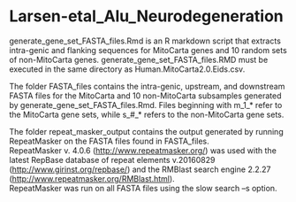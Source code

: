# Larsen-etal_Alu_Neurodegeneration

generate_gene_set_FASTA_files.Rmd is an R markdown script that extracts intra-genic and flanking sequences for MitoCarta genes and 10 random sets of non-MitoCarta genes.
generate_gene_set_FASTA_files.RMD must be executed in the same directory as Human.MitoCarta2.0.Eids.csv.

The folder FASTA_files contains the intra-genic, upstream, and downstream FASTA files for the MitoCarta and 10 non-MitoCarta subsamples generated by generate_gene_set_FASTA_files.Rmd.
Files beginning with m_1_* refer to the MitoCarta gene sets, while s_#_* refers to the non-MitoCarta gene sets.  

The folder repeat_masker_output contains the output generated by running RepeatMasker on the FASTA files found in FASTA_files.  
RepeatMasker v. 4.0.6 (http://www.repeatmasker.org/) was used with the latest RepBase database of repeat elements v.20160829 (http://www.girinst.org/repbase/) and the RMBlast search engine 2.2.27 (http://www.repeatmasker.org/RMBlast.html).  
RepeatMasker was run on all FASTA files using the slow search –s option.  


